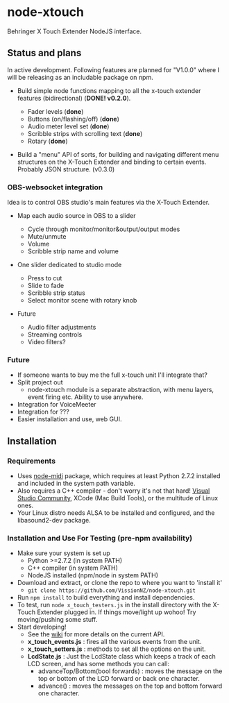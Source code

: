 # node-xtouch
Behringer X Touch Extender NodeJS interface.

## Status and plans
In active development. Following features are planned for "V1.0.0" where I will be releasing as an includable package on npm.

- Build simple node functions mapping to all the x-touch extender features (bidirectional) (**DONE! v0.2.0**).
    - Fader levels (**done**)
    - Buttons (on/flashing/off) (**done**)
    - Audio meter level set (**done**)
    - Scribble strips with scrolling text (**done**)
    - Rotary (**done**)

- Build a "menu" API of sorts, for building and navigating different menu structures on the X-Touch Extender and binding to certain events. Probably JSON structure. (v0.3.0)

### OBS-websocket integration
Idea is to control OBS studio's main features via the X-Touch Extender.
- Map each audio source in OBS to a slider
    - Cycle through monitor/monitor&output/output modes
    - Mute/unmute
    - Volume
    - Scribble strip name and volume

- One slider dedicated to studio mode
    - Press to cut
    - Slide to fade
    - Scribble strip status
    - Select monitor scene with rotary knob

- Future
    - Audio filter adjustments
    - Streaming controls
    - Video filters?
### Future
- If someone wants to buy me the full x-touch unit I'll integrate that?
- Split project out
    - node-xtouch module is a separate abstraction, with menu layers, event firing etc. Ability to use anywhere. 
- Integration for VoiceMeeter
- Integration for ???
- Easier installation and use, web GUI.
    
## Installation
### Requirements
- Uses [node-midi](https://github.com/justinlatimer/node-midi) package, which requires at least Python 2.7.2 installed and included in the system path variable.
- Also requires a C++ compiler - don't worry it's not that hard! [Visual Studio Community](https://visualstudio.microsoft.com/vs/community/), XCode (Mac Build Tools), or the multitude of Linux ones.
- Your Linux distro needs ALSA to be installed and configured, and the libasound2-dev package.

### Installation and Use For Testing (pre-npm availability)
- Make sure your system is set up
    - Python >=2.7.2 (in system PATH)
    - C++ compiler (in system PATH)
    - NodeJS installed (npm/node in system PATH)
- Download and extract, or clone the repo to where you want to 'install it'
    - ```git clone https://github.com/VissionNZ/node-xtouch.git```
- Run ``npm install`` to build everything and install dependencies.
- To test, run ```node x_touch_testers.js``` in the install directory with the X-Touch Extender plugged in. If things move/light up wohoo! Try moving/pushing some stuff.
- Start developing!
    - See the [wiki](https://github.com/VissionNZ/node-xtouch/wiki) for more details on the current API.
    - **x_touch_events.js** : fires all the various events from the unit.
    - **x_touch_setters.js** : methods to set all the options on the unit.
    - **LcdState.js** : Just the LcdState class which keeps a track of each LCD screen, and has some methods you can call:
        - advanceTop/Bottom(bool forwards) : moves the message on the top or bottom of the LCD forward or back one character. 
        - advance() : moves the messages on the top and bottom forward one character.
